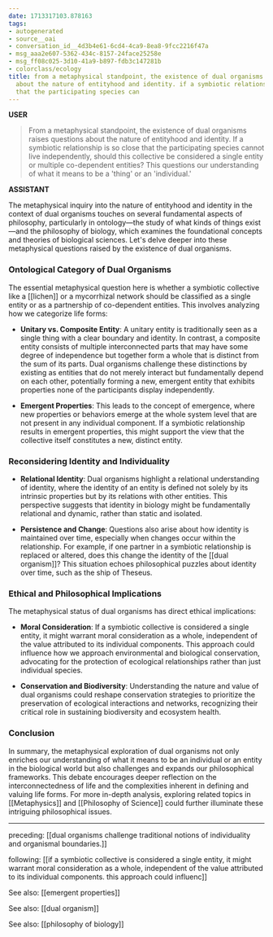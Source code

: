 ```yaml
---
date: 1713317103.878163
tags:
- autogenerated
- source__oai
- conversation_id__4d3b4e61-6cd4-4ca9-8ea8-9fcc2216f47a
- msg_aaa2e607-5362-434c-8157-24face25258e
- msg_ff08c025-3d10-41a9-b897-fdb3c147281b
- colorclass/ecology
title: from a metaphysical standpoint, the existence of dual organisms raises questions
  about the nature of entityhood and identity. if a symbiotic relationship is so close
  that the participating species can
---
```


**USER**

>From a metaphysical standpoint, the existence of dual organisms raises questions about the nature of entityhood and identity. If a symbiotic relationship is so close that the participating species cannot live independently, should this collective be considered a single entity or multiple co-dependent entities? This questions our understanding of what it means to be a 'thing' or an 'individual.'


**ASSISTANT**

The metaphysical inquiry into the nature of entityhood and identity in the context of dual organisms touches on several fundamental aspects of philosophy, particularly in ontology—the study of what kinds of things exist—and the philosophy of biology, which examines the foundational concepts and theories of biological sciences. Let's delve deeper into these metaphysical questions raised by the existence of dual organisms.

### Ontological Category of Dual Organisms

The essential metaphysical question here is whether a symbiotic collective like a [[lichen]] or a mycorrhizal network should be classified as a single entity or as a partnership of co-dependent entities. This involves analyzing how we categorize life forms:

- **Unitary vs. Composite Entity**: A unitary entity is traditionally seen as a single thing with a clear boundary and identity. In contrast, a composite entity consists of multiple interconnected parts that may have some degree of independence but together form a whole that is distinct from the sum of its parts. Dual organisms challenge these distinctions by existing as entities that do not merely interact but fundamentally depend on each other, potentially forming a new, emergent entity that exhibits properties none of the participants display independently.

- **Emergent Properties**: This leads to the concept of emergence, where new properties or behaviors emerge at the whole system level that are not present in any individual component. If a symbiotic relationship results in emergent properties, this might support the view that the collective itself constitutes a new, distinct entity.

### Reconsidering Identity and Individuality

- **Relational Identity**: Dual organisms highlight a relational understanding of identity, where the identity of an entity is defined not solely by its intrinsic properties but by its relations with other entities. This perspective suggests that identity in biology might be fundamentally relational and dynamic, rather than static and isolated.

- **Persistence and Change**: Questions also arise about how identity is maintained over time, especially when changes occur within the relationship. For example, if one partner in a symbiotic relationship is replaced or altered, does this change the identity of the [[dual organism]]? This situation echoes philosophical puzzles about identity over time, such as the ship of Theseus.

### Ethical and Philosophical Implications

The metaphysical status of dual organisms has direct ethical implications:

- **Moral Consideration**: If a symbiotic collective is considered a single entity, it might warrant moral consideration as a whole, independent of the value attributed to its individual components. This approach could influence how we approach environmental and biological conservation, advocating for the protection of ecological relationships rather than just individual species.

- **Conservation and Biodiversity**: Understanding the nature and value of dual organisms could reshape conservation strategies to prioritize the preservation of ecological interactions and networks, recognizing their critical role in sustaining biodiversity and ecosystem health.

### Conclusion

In summary, the metaphysical exploration of dual organisms not only enriches our understanding of what it means to be an individual or an entity in the biological world but also challenges and expands our philosophical frameworks. This debate encourages deeper reflection on the interconnectedness of life and the complexities inherent in defining and valuing life forms. For more in-depth analysis, exploring related topics in [[Metaphysics]] and [[Philosophy of Science]] could further illuminate these intriguing philosophical issues.


---

preceding: [[dual organisms challenge traditional notions of individuality and organismal boundaries.]]  


following: [[if a symbiotic collective is considered a single entity, it might warrant moral consideration as a whole, independent of the value attributed to its individual components. this approach could influenc]]

See also: [[emergent properties]]


See also: [[dual organism]]


See also: [[philosophy of biology]]